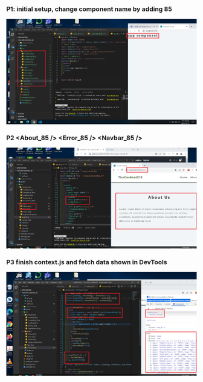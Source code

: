 ### P1: initial setup, change component name by adding 85

![](p1.png)

### P2 <About_85 /> <Error_85 /> <Navbar_85 />

![](p2.png)

### P3 finish context.js and fetch data shown in DevTools

![](p3.png)
